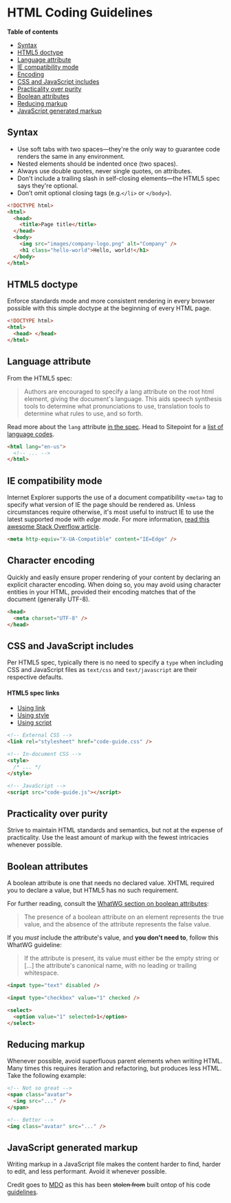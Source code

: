 # HTML Coding Guidelines

**Table of contents**

- [Syntax](#html-syntax)
- [HTML5 doctype](#html-doctype)
- [Language attribute](#html-lang)
- [IE compatibility mode](#html-ie-compatibility-mode)
- [Encoding](#html-encoding)
- [CSS and JavaScript includes](#html-style-script)
- [Practicality over purity](#html-practicality-over-purity)
- [Boolean attributes](#html-boolean-attributes)
- [Reducing markup](#html-reducing-markup)
- [JavaScript generated markup](#html-javascript-markup)

<a name="html-syntax"></a>

## Syntax

- Use soft tabs with two spaces—they're the only way to guarantee code renders the same in any environment.
- Nested elements should be indented once (two spaces).
- Always use double quotes, never single quotes, on attributes.
- Don't include a trailing slash in self-closing elements—the HTML5 spec says they're optional.
- Don’t omit optional closing tags (e.g.`</li>` or `</body>`).

```html
<!DOCTYPE html>
<html>
  <head>
    <title>Page title</title>
  </head>
  <body>
    <img src="images/company-logo.png" alt="Company" />
    <h1 class="hello-world">Hello, world!</h1>
  </body>
</html>
```

<a name="html-doctype"></a>

## HTML5 doctype

Enforce standards mode and more consistent rendering in every browser possible with this simple doctype at the beginning of every HTML page.

```html
<!DOCTYPE html>
<html>
  <head> </head>
</html>
```

<a name="html-ie-compatibility-mode"></a>

## Language attribute

From the HTML5 spec:

> Authors are encouraged to specify a lang attribute on the root html element, giving the document's language. This aids speech synthesis tools to determine what pronunciations to use, translation tools to determine what rules to use, and so forth.

Read more about the `lang` attribute [in the spec](http://www.w3.org/html/wg/drafts/html/master/semantics.html#the-html-element).
Head to Sitepoint for a [list of language codes](http://reference.sitepoint.com/html/lang-codes).

```html
<html lang="en-us">
  <!-- ... -->
</html>
```

<a name="html-lang"></a>

## IE compatibility mode

Internet Explorer supports the use of a document compatibility `<meta>` tag to specify what version of IE the page should be rendered as. Unless circumstances require otherwise, it's most useful to instruct IE to use the latest supported mode with _edge mode_.
For more information, [read this awesome Stack Overflow article](http://stackoverflow.com/questions/6771258/whats-the-difference-if-meta-http-equiv-x-ua-compatible-content-ie-edge-e).

```html
<meta http-equiv="X-UA-Compatible" content="IE=Edge" />
```

<a name="html-encoding"></a>

## Character encoding

Quickly and easily ensure proper rendering of your content by declaring an explicit character encoding. When doing so, you may avoid using character entities in your HTML, provided their encoding matches that of the document (generally UTF-8).

```html
<head>
  <meta charset="UTF-8" />
</head>
```

<a name="html-style-script"></a>

## CSS and JavaScript includes

<p>Per HTML5 spec, typically there is no need to specify a <code>type</code> when including CSS and JavaScript files as <code>text/css</code> and <code>text/javascript</code> are their respective defaults.</p>
<h4>HTML5 spec links</h4>

- [Using link](http://www.w3.org/TR/2011/WD-html5-20110525/semantics.html#the-link-element)
- [Using style](http://www.w3.org/TR/2011/WD-html5-20110525/semantics.html#the-style-element)
- [Using script](http://www.w3.org/TR/2011/WD-html5-20110525/scripting-1.html#the-script-element)

```html
<!-- External CSS -->
<link rel="stylesheet" href="code-guide.css" />

<!-- In-document CSS -->
<style>
  /* ... */
</style>

<!-- JavaScript -->
<script src="code-guide.js"></script>
```

<a name="html-practicality-over-purity"></a>

## Practicality over purity

Strive to maintain HTML standards and semantics, but not at the expense of practicality. Use the least amount of markup with the fewest intricacies whenever possible.

<a name="html-boolean-attributes"></a>

## Boolean attributes

A boolean attribute is one that needs no declared value. XHTML required you to declare a value, but HTML5 has no such requirement.

For further reading, consult the [WhatWG section on boolean attributes](http://www.whatwg.org/specs/web-apps/current-work/multipage/common-microsyntaxes.html#boolean-attributes):

> The presence of a boolean attribute on an element represents the true value, and the absence of the attribute represents the false value.

If you _must_ include the attribute's value, and **you don't need to**, follow this WhatWG guideline:

> If the attribute is present, its value must either be the empty string or [...] the attribute's canonical name, with no leading or trailing whitespace.

```html
<input type="text" disabled />

<input type="checkbox" value="1" checked />

<select>
  <option value="1" selected>1</option>
</select>
```

<a name="html-reducing-markup"></a>

## Reducing markup

Whenever possible, avoid superfluous parent elements when writing HTML. Many times this requires iteration and refactoring, but produces less HTML. Take the following example:

```html
<!-- Not so great -->
<span class="avatar">
  <img src="..." />
</span>

<!-- Better -->
<img class="avatar" src="..." />
```

<a name="html-javascript-markup"></a>

## JavaScript generated markup

Writing markup in a JavaScript file makes the content harder to find, harder to edit, and less performant. Avoid it whenever possible.

Credit goes to [MDO](https://mdo.fm) as this has been ~~stolen from~~ built ontop of his code [guidelines](http://mdo.github.io/code-guide/).
